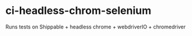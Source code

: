 # ci-headless-chrom-selenium
Runs tests on Shippable + headless chrome + webdriverIO + chromedriver
